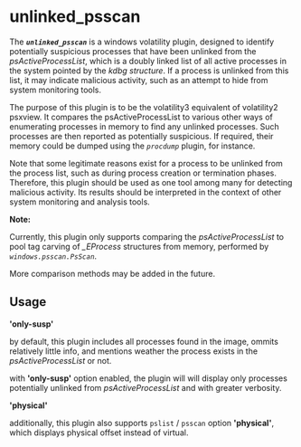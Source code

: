 # unlinked_psscan

The ***`unlinked_psscan`*** is a windows volatility plugin, designed to identify potentially suspicious processes that have been unlinked from the *psActiveProcessList*, which is a doubly linked list of all active processes in the system pointed by the *kdbg structure*. If a process is unlinked from this list, it may indicate malicious activity, such as an attempt to hide from system monitoring tools.

The purpose of this plugin is to be the volatility3 equivalent of volatility2 psxview. It compares the psActiveProcessList to various other ways of enumerating processes in memory to find any unlinked processes. Such processes are then reported as potentially suspicious. If required, their memory could be dumped using the *`procdump`* plugin, for instance.

Note that some legitimate reasons exist for a process to be unlinked from the process list, such as during process creation or termination phases. Therefore, this plugin should be used as one tool among many for detecting malicious activity. Its results should be interpreted in the context of other system monitoring and analysis tools.

**Note:**

Currently, this plugin only supports comparing the *psActiveProcessList* to pool tag carving of *_EProcess* structures from memory, performed by *`windows.psscan.PsScan`*. 

More comparison methods may be added in the future.

Usage
---------

**'only-susp'**

by default, this plugin includes all processes found in the image, ommits relatively little info, and mentions weather the process exists in the *psActiveProcessList* or not.

with **'only-susp'** option enabled, the plugin will will display only  processes potentially unlinked from *psActiveProcessList* and with greater verbosity.

**'physical'**

additionally, this plugin also supports `pslist` / `psscan` option **'physical'**, which displays physical offset instead of virtual.
